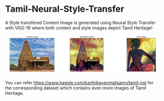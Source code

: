# Tamil-Neural-Style-Transfer
A Style transfered Content Image is generated using Neural Style Transfer with VGG-19 where both content and style images depict Tamil Heritage!

![Generated Image](https://github.com/karthikayan4u/Tamil-Neural-Style-Transfer/blob/master/Generated%20Image.png)

You can refer https://www.kaggle.com/karthikayanmailsamy/tamil-nst for the corresponding dataset which contains even more images of Tamil Heritage.
